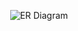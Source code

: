 <p align="center">
  <img src="https://res.cloudinary.com/dn163fium/image/upload/v1705394276/d9v6eifmj3xzryai3p1t.png" alt="ER Diagram" style="max-width: 300px;">
</p>